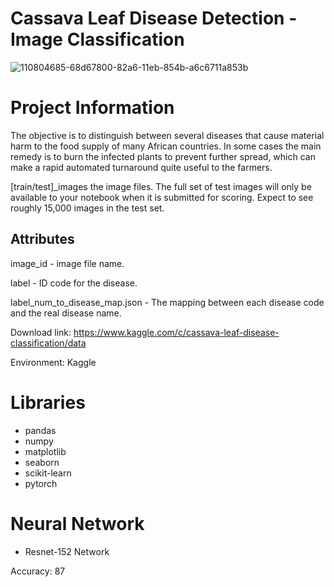# Cassava Leaf Disease Detection - Image Classification
![110804685-68d67800-82a6-11eb-854b-a6c6711a853b](https://github.com/user-attachments/assets/979909a7-4360-418d-b3bc-63286e7d5253)

# Project Information
The objective is to distinguish between several diseases that cause material harm to the food supply of many African countries. In some cases the main remedy is to burn the infected plants to prevent further spread, which can make a rapid automated turnaround quite useful to the farmers.

[train/test]_images the image files. The full set of test images will only be available to your notebook when it is submitted for scoring. Expect to see roughly 15,000 images in the test set.

## Attributes
image_id - image file name.

label - ID code for the disease.

label_num_to_disease_map.json - The mapping between each disease code and the real disease name.

Download link: https://www.kaggle.com/c/cassava-leaf-disease-classification/data

Environment: Kaggle

# Libraries
- pandas
- numpy
- matplotlib
- seaborn
- scikit-learn
- pytorch
  
# Neural Network
- Resnet-152 Network

Accuracy: 87
